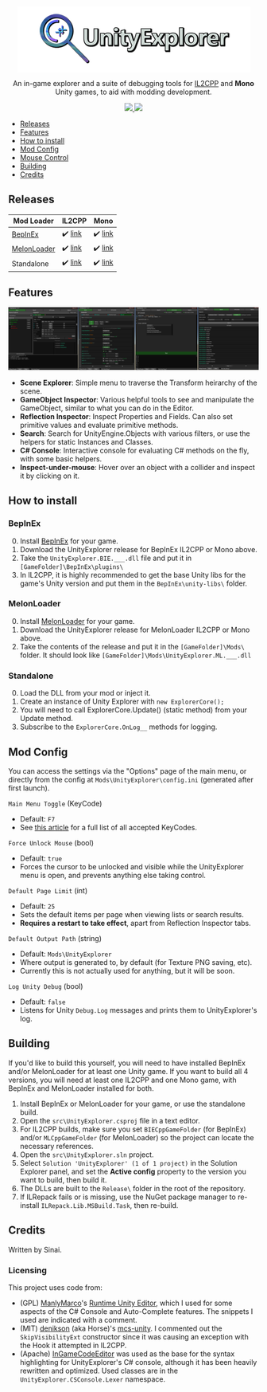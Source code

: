 <p align="center">
  <img align="center" src="img/icon.png">
</p>

<p align="center">
  An in-game explorer and a suite of debugging tools for <a href="https://docs.unity3d.com/Manual/IL2CPP.html">IL2CPP</a> and <b>Mono</b> Unity games, to aid with modding development.
</p>
<p align="center">
  <a href="../../releases/latest">
    <img src="https://img.shields.io/github/release/sinai-dev/Explorer.svg" />
  </a>
 
  <img src="https://img.shields.io/github/downloads/sinai-dev/Explorer/total.svg" />
</p>

- [Releases](#releases)
- [Features](#features)
- [How to install](#how-to-install)
- [Mod Config](#mod-config)
- [Mouse Control](#mouse-control)
- [Building](#building)
- [Credits](#credits)

## Releases

| Mod Loader  | IL2CPP | Mono |
| ----------- | ------ | ---- |
| [BepInEx](https://github.com/BepInEx/BepInEx) | ✔️ [link](https://github.com/sinai-dev/UnityExplorer/releases/latest/download/UnityExplorer.BepInEx.Il2Cpp.zip) | ✔️ [link](https://github.com/sinai-dev/UnityExplorer/releases/latest/download/UnityExplorer.BepInEx.Mono.zip) |
| [MelonLoader](https://github.com/HerpDerpinstine/MelonLoader) | ✔️ [link](https://github.com/sinai-dev/UnityExplorer/releases/latest/download/UnityExplorer.MelonLoader.Il2Cpp.zip) | ✔️ [link](https://github.com/sinai-dev/UnityExplorer/releases/latest/download/UnityExplorer.MelonLoader.Mono.zip) | 
| Standalone | ✔️ [link](https://github.com/sinai-dev/UnityExplorer/releases/latest/download/UnityExplorer.Standalone.Il2Cpp.zip) | ✔️ [link](https://github.com/sinai-dev/UnityExplorer/releases/latest/download/UnityExplorer.Standalone.Mono.zip) | 

## Features

<p align="center">
  <a href="https://raw.githubusercontent.com/sinai-dev/UnityExplorer/master/img/preview.png">
    <img src="img/preview.png" />
  </a>
</p>

* <b>Scene Explorer</b>: Simple menu to traverse the Transform heirarchy of the scene. 
* <b>GameObject Inspector</b>: Various helpful tools to see and manipulate the GameObject, similar to what you can do in the Editor.
* <b>Reflection Inspector</b>: Inspect Properties and Fields. Can also set primitive values and evaluate primitive methods.
* <b>Search</b>: Search for UnityEngine.Objects with various filters, or use the helpers for static Instances and Classes.
* <b>C# Console</b>: Interactive console for evaluating C# methods on the fly, with some basic helpers.
* <b>Inspect-under-mouse</b>: Hover over an object with a collider and inspect it by clicking on it.

## How to install

### BepInEx

0. Install [BepInEx](https://github.com/BepInEx/BepInEx) for your game.
1. Download the UnityExplorer release for BepInEx IL2CPP or Mono above.
2. Take the `UnityExplorer.BIE.___.dll` file and put it in `[GameFolder]\BepInEx\plugins\`
3. In IL2CPP, it is highly recommended to get the base Unity libs for the game's Unity version and put them in the `BepInEx\unity-libs\` folder. 

### MelonLoader

0. Install [MelonLoader](https://github.com/HerpDerpinstine/MelonLoader) for your game.
1. Download the UnityExplorer release for MelonLoader IL2CPP or Mono above.
2. Take the contents of the release and put it in the `[GameFolder]\Mods\` folder. It should look like `[GameFolder]\Mods\UnityExplorer.ML.___.dll`

### Standalone

0. Load the DLL from your mod or inject it.
1. Create an instance of Unity Explorer with `new ExplorerCore();`
2. You will need to call ExplorerCore.Update() (static method) from your Update method.
3. Subscribe to the `ExplorerCore.OnLog__` methods for logging.

## Mod Config

You can access the settings via the "Options" page of the main menu, or directly from the config at `Mods\UnityExplorer\config.ini` (generated after first launch).

`Main Menu Toggle` (KeyCode)
* Default: `F7`
* See [this article](https://docs.unity3d.com/ScriptReference/KeyCode.html) for a full list of all accepted KeyCodes.

`Force Unlock Mouse` (bool)
* Default: `true`
* Forces the cursor to be unlocked and visible while the UnityExplorer menu is open, and prevents anything else taking control.

`Default Page Limit` (int)
* Default: `25`
* Sets the default items per page when viewing lists or search results.
* <b>Requires a restart to take effect</b>, apart from Reflection Inspector tabs.

`Default Output Path` (string)
* Default: `Mods\UnityExplorer`
* Where output is generated to, by default (for Texture PNG saving, etc).
* Currently this is not actually used for anything, but it will be soon.

`Log Unity Debug` (bool)
* Default: `false`
* Listens for Unity `Debug.Log` messages and prints them to UnityExplorer's log.

## Building

If you'd like to build this yourself, you will need to have installed BepInEx and/or MelonLoader for at least one Unity game. If you want to build all 4 versions, you will need at least one IL2CPP and one Mono game, with BepInEx and MelonLoader installed for both.

1. Install BepInEx or MelonLoader for your game, or use the standalone build.
2. Open the `src\UnityExplorer.csproj` file in a text editor.
3. For IL2CPP builds, make sure you set `BIECppGameFolder` (for BepInEx) and/or `MLCppGameFolder` (for MelonLoader) so the project can locate the necessary references.
4. Open the `src\UnityExplorer.sln` project.
5. Select `Solution 'UnityExplorer' (1 of 1 project)` in the Solution Explorer panel, and set the <b>Active config</b> property to the version you want to build, then build it.
5. The DLLs are built to the `Release\` folder in the root of the repository.
6. If ILRepack fails or is missing, use the NuGet package manager to re-install `ILRepack.Lib.MSBuild.Task`, then re-build.

## Credits

Written by Sinai.

### Licensing

This project uses code from:
* (GPL) [ManlyMarco](https://github.com/ManlyMarco)'s [Runtime Unity Editor](https://github.com/ManlyMarco/RuntimeUnityEditor), which I used for some aspects of the C# Console and Auto-Complete features. The snippets I used are indicated with a comment.
* (MIT) [denikson](https://github.com/denikson) (aka Horse)'s [mcs-unity](https://github.com/denikson/mcs-unity). I commented out the `SkipVisibilityExt` constructor since it was causing an exception with the Hook it attempted in IL2CPP.
* (Apache) [InGameCodeEditor](https://assetstore.unity.com/packages/tools/gui/ingame-code-editor-144254) was used as the base for the syntax highlighting for UnityExplorer's C# console, although it has been heavily rewritten and optimized. Used classes are in the `UnityExplorer.CSConsole.Lexer` namespace.
